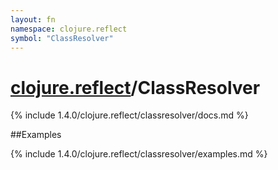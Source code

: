 ```yaml
---
layout: fn
namespace: clojure.reflect
symbol: "ClassResolver"
---
```


# [clojure.reflect](../)/ClassResolver

{% include 1.4.0/clojure.reflect/classresolver/docs.md %}

##Examples

{% include 1.4.0/clojure.reflect/classresolver/examples.md %}

